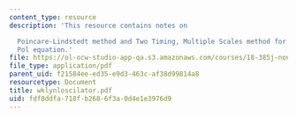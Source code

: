 ```yaml
---
content_type: resource
description: 'This resource contains notes on

  Poincare-Lindstedt method and Two Timing, Multiple Scales method for the van der
  Pol equation.'
file: https://ol-ocw-studio-app-qa.s3.amazonaws.com/courses/18-385j-nonlinear-dynamics-and-chaos-fall-2004/fdf8ddfa718fb2686f3a0d4e1e3976d9_wklynloscilator.pdf
file_type: application/pdf
parent_uid: f21584ee-ed35-e9d3-463c-af38d99814a8
resourcetype: Document
title: wklynloscilator.pdf
uid: fdf8ddfa-718f-b268-6f3a-0d4e1e3976d9
---
```

